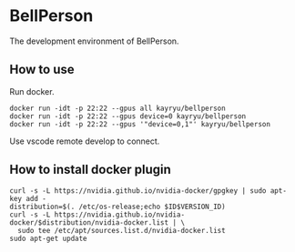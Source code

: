 # BellPerson

The development environment of BellPerson.

## How to use

Run docker.

```shell
docker run -idt -p 22:22 --gpus all kayryu/bellperson
docker run -idt -p 22:22 --gpus device=0 kayryu/bellperson
docker run -idt -p 22:22 --gpus '"device=0,1"' kayryu/bellperson
```

Use vscode remote develop to connect.


## How to install docker plugin
```
curl -s -L https://nvidia.github.io/nvidia-docker/gpgkey | sudo apt-key add -
distribution=$(. /etc/os-release;echo $ID$VERSION_ID)
curl -s -L https://nvidia.github.io/nvidia-docker/$distribution/nvidia-docker.list | \
  sudo tee /etc/apt/sources.list.d/nvidia-docker.list
sudo apt-get update
```
